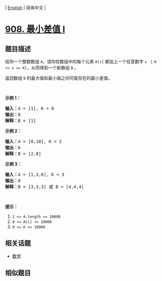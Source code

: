 
| [English](README_EN.md) | 简体中文 |

# [908. 最小差值 I](https://leetcode-cn.com/problems/smallest-range-i/)

## 题目描述

<p>给你一个整数数组 <code>A</code>，请你给数组中的每个元素 <code>A[i]</code> 都加上一个任意数字 <code>x</code> （<code>-K &lt;= x &lt;= K</code>），从而得到一个新数组 <code>B</code> 。</p>

<p>返回数组 <code>B</code> 的最大值和最小值之间可能存在的最小差值。</p>

<p>&nbsp;</p>

<ol>
</ol>

<p><strong>示例 1：</strong></p>

<pre><strong>输入：</strong>A = [1], K = 0
<strong>输出：</strong>0
<strong>解释：</strong>B = [1]
</pre>

<p><strong>示例 2：</strong></p>

<pre><strong>输入：</strong>A = [0,10], K = 2
<strong>输出：</strong>6
<strong>解释：</strong>B = [2,8]
</pre>

<p><strong>示例 3：</strong></p>

<pre><strong>输入：</strong>A = [1,3,6], K = 3
<strong>输出：</strong>0
<strong>解释：</strong>B = [3,3,3] 或 B = [4,4,4]
</pre>

<p>&nbsp;</p>

<p><strong>提示：</strong></p>

<ol>
	<li><code>1 &lt;= A.length &lt;= 10000</code></li>
	<li><code>0 &lt;= A[i] &lt;= 10000</code></li>
	<li><code>0 &lt;= K &lt;= 10000</code></li>
</ol>


## 相关话题

- [数学](https://leetcode-cn.com/tag/math)

## 相似题目


